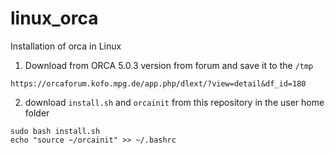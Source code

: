 # linux_orca
Installation of orca in Linux

1) Download from ORCA 5.0.3 version from forum and save it to the `/tmp`

`https://orcaforum.kofo.mpg.de/app.php/dlext/?view=detail&df_id=180`

2) download `install.sh` and `orcainit` from this repository in the user home folder
   
```
sudo bash install.sh
echo "source ~/orcainit" >> ~/.bashrc
```
